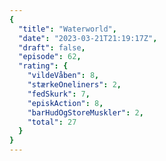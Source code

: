 ```yaml
---
{
  "title": "Waterworld",
  "date": "2023-03-21T21:19:17Z",
  "draft": false,
  "episode": 62,
  "rating": {
    "vildeVåben": 8,
    "stærkeOneliners": 2,
    "fedSkurk": 7,
    "episkAction": 8,
    "barHudOgStoreMuskler": 2,
    "total": 27
  }
}
---
```


